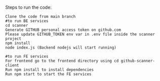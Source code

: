Steps to run the code:

    Clone the code from main branch
    #to run BE services
    cd scanner
    Generate GITHUB personal access token on github.com
    Please update GITHUB_TOKEN env var in .env file inside the scanner project
    npm install
    node index.js (Backend nodejs will start running)

    #to run FE services
    For frontend go to the frontend directory using cd github-scanner-client
    Run npm install to install dependencies
    Run npm start to start the FE services
